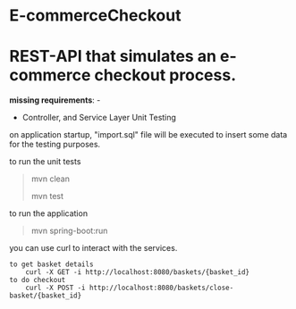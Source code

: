 # E-commerceCheckout
 

# REST-API that simulates an e-commerce checkout process.

**missing requirements**: -
-	Controller, and Service Layer Unit Testing

on application startup, "import.sql" file will be executed to insert some data for the testing purposes.

to run the unit tests 

>mvn clean
>
>mvn test

to run the application 
>mvn spring-boot:run

you can use curl to interact with the services.

	to get basket details
		curl -X GET -i http://localhost:8080/baskets/{basket_id} 
	to do checkout
		curl -X POST -i http://localhost:8080/baskets/close-basket/{basket_id}
